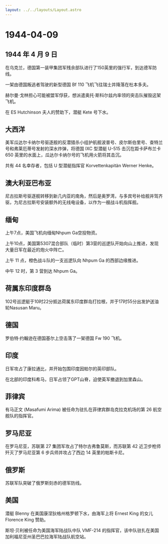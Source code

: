 ```yaml
---
layout: ../../layouts/Layout.astro
---
```


# 1944-04-09

## 1944 年 4 月 9 日

在乌克兰，德国第一装甲集团军残余部队进行了150英里的强行军，到达德军防线。

一架由德国叛逃者驾驶的新型德国 Bf 110 飞机飞往瑞士并降落在杜本多夫。

赫尔曼·戈林担心可能被盟军俘获，想派遣奥托·斯科尔兹内率领的突击队摧毁这架飞机。

在 ES Hutchinson 夫人的赞助下，潜艇 Kete 号下水。

## 大西洋

美军瓜达尔卡纳尔号驱逐舰的反潜猎杀小组护航舰波普号、皮尔斯伯里号、查特兰号和弗莱厄蒂号发射的深水炸弹，将德国
IXC 型潜艇 U-515 击沉在距卡萨布兰卡 650
英里的水面上，瓜达尔卡纳尔号的飞机用火箭将其击沉。

共有 44 名幸存者，包括 U 型潜艇指挥官 Korvettenkapitän Werner Henke。

## 澳大利亚巴布亚

尼古拉斯号驱逐舰转移到新几内亚的南角，然后是奥罗湾，与多宾号补给舰并驾齐驱，为尼古拉斯号安装额外的无线电设备，以作为一艘战斗机指挥舰。

## 缅甸

上午7点，美国飞机向缅甸Nhpum Ga空投物资。

上午10点，美国第5307混合部队（临时）第3营的巡逻队开始向山上推进，发现大量日军在最近的炮火中阵亡。

上午 11 点，橙色战斗队的一支巡逻队向 Nhpum Ga 的西部边缘推进。

中午 12 时，第 3 营到达 Nhpum Ga。

## 荷属东印度群岛

102号巡逻艇于10时22分抵达荷属东印度群岛打拉根，并于17时55分出发护送油轮Nasusan
Maru。

## 德国

罗伯特·约翰逊在德国基尔上空击落了一架德国 Fw 190 飞机。

## 印度

日军攻占了康拉通比，并开始包围印度因帕尔的英印部队。

在北部的印度科希马，日军占领了GPT山脊，迫使英军撤退到加里森山。

## 菲律宾

有马正文 (Masafumi Arima) 被任命为驻扎在菲律宾群岛克拉克机场的第 26
航空舰队的指挥官。

## 罗马尼亚

在罗马尼亚，苏联第 27 集团军攻占了特尔古弗鲁莫斯，而苏联第 42
近卫步枪师歼灭了罗马尼亚第 6 步兵师并攻占了西边 14 英里的帕斯卡尼。

## 俄罗斯

苏联军队突破了俄罗斯刻赤的德军防线。

## 美国

潜艇 Blenny 在美国康涅狄格州格罗顿下水，由海军上将 Ernest King 的女儿
Florence King 赞助。

斯坦·贝利被任命为美国海军陆战队中队 VMF-214
的指挥官，该中队驻扎在美国加利福尼亚州圣巴巴拉海军陆战队航空站。